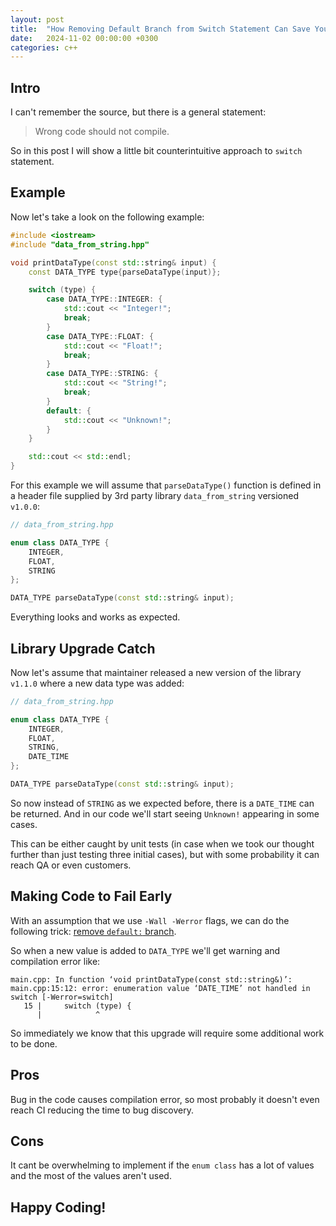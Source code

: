 ```yaml
---
layout: post
title:  "How Removing Default Branch from Switch Statement Can Save Your Time"
date:   2024-11-02 00:00:00 +0300
categories: c++
---
```


## Intro

I can't remember the source, but there is a general statement:

> Wrong code should not compile.

So in this post I will show a little bit counterintuitive approach to `switch` statement.

## Example

Now let's take a look on the following example:

```cpp
#include <iostream>
#include "data_from_string.hpp"

void printDataType(const std::string& input) {
    const DATA_TYPE type{parseDataType(input)};

    switch (type) {
        case DATA_TYPE::INTEGER: {
            std::cout << "Integer!";
            break;
        }
        case DATA_TYPE::FLOAT: {
            std::cout << "Float!";
            break;
        }
        case DATA_TYPE::STRING: {
            std::cout << "String!";
            break;
        }
        default: {
            std::cout << "Unknown!";
        }
    }

    std::cout << std::endl;
}
```

For this example we will assume that `parseDataType()` function is defined in a header file supplied by 3rd party 
library `data_from_string` versioned `v1.0.0`:

```cpp
// data_from_string.hpp

enum class DATA_TYPE {
    INTEGER,
    FLOAT,
    STRING
};

DATA_TYPE parseDataType(const std::string& input);
```

Everything looks and works as expected.

## Library Upgrade Catch

Now let's assume that maintainer released a new version of the library `v1.1.0` where a new data type was added:

```cpp
// data_from_string.hpp

enum class DATA_TYPE {
    INTEGER,
    FLOAT,
    STRING,
    DATE_TIME
};

DATA_TYPE parseDataType(const std::string& input);
```

So now instead of `STRING` as we expected before, there is a `DATE_TIME` can be returned. And in our code we'll
start seeing `Unknown!` appearing in some cases.

This can be either caught by unit tests (in case when we took our thought further than just testing three initial cases),
but with some probability it can reach QA or even customers.

## Making Code to Fail Early

With an assumption that we use `-Wall -Werror` flags, we can do the following trick: [remove `default:` branch][1].

So when a new value is added to `DATA_TYPE` we'll get warning and compilation error like:

```
main.cpp: In function ‘void printDataType(const std::string&)’:
main.cpp:15:12: error: enumeration value ‘DATE_TIME’ not handled in switch [-Werror=switch]
   15 |     switch (type) {
      |            ^
```

So immediately we know that this upgrade will require some additional work to be done.

## Pros

Bug in the code causes compilation error, so most probably it doesn't even reach CI reducing the time to bug discovery.

## Cons

It cant be overwhelming to implement if the `enum class` has a lot of values and the most of the values aren't used.

## Happy Coding!

[1]: https://godbolt.org/#g:!((g:!((g:!((h:codeEditor,i:(filename:'1',fontScale:14,fontUsePx:'0',j:1,lang:c%2B%2B,selection:(endColumn:1,endLineNumber:36,positionColumn:1,positionLineNumber:36,selectionStartColumn:1,selectionStartLineNumber:36,startColumn:1,startLineNumber:36),source:'%23include+%3Ciostream%3E%0A%0Aenum+class+DATA_TYPE+%7B%0A++++INTEGER,%0A++++FLOAT,%0A++++STRING,%0A++++DATE_TIME%0A%7D%3B%0A%0ADATA_TYPE+parseDataType(const+std::string%26+input)+%7B%0A++++//+Just+to+return+something%0A++++return+DATA_TYPE::STRING%3B+%0A%7D%0A%0Avoid+printDataType(const+std::string%26+input)+%7B%0A++++const+DATA_TYPE+type%7BparseDataType(input)%7D%3B%0A%0A++++switch+(type)+%7B%0A++++++++case+DATA_TYPE::INTEGER:+%7B%0A++++++++++++std::cout+%3C%3C+%22Integer!!%22%3B%0A++++++++++++break%3B%0A++++++++%7D%0A++++++++case+DATA_TYPE::FLOAT:+%7B%0A++++++++++++std::cout+%3C%3C+%22Float!!%22%3B%0A++++++++++++break%3B%0A++++++++%7D%0A++++++++case+DATA_TYPE::STRING:+%7B%0A++++++++++++std::cout+%3C%3C+%22String!!%22%3B%0A++++++++++++break%3B%0A++++++++%7D%0A++++%7D%0A%0A++++std::cout+%3C%3C+std::endl%3B%0A%7D%0A%0A%0Aint+main()+%7B%0A%0A%7D'),l:'5',n:'1',o:'C%2B%2B+source+%231',t:'0')),k:40.203336580561015,l:'4',n:'0',o:'',s:0,t:'0'),(g:!((h:compiler,i:(compiler:g142,filters:(b:'0',binary:'1',binaryObject:'1',commentOnly:'0',debugCalls:'1',demangle:'0',directives:'0',execute:'1',intel:'0',libraryCode:'0',trim:'1',verboseDemangling:'0'),flagsViewOpen:'1',fontScale:14,fontUsePx:'0',j:1,lang:c%2B%2B,libs:!(),options:'-std%3Dc%2B%2B17+-O0+-ggdb++-Wall+-Werror',overrides:!(),selection:(endColumn:1,endLineNumber:1,positionColumn:1,positionLineNumber:1,selectionStartColumn:1,selectionStartLineNumber:1,startColumn:1,startLineNumber:1),source:1),l:'5',n:'0',o:'+x86-64+gcc+14.2+(Editor+%231)',t:'0')),header:(),k:35.40591912993099,l:'4',n:'0',o:'',s:0,t:'0'),(g:!((h:executor,i:(argsPanelShown:'1',compilationPanelShown:'0',compiler:g93,compilerName:'',compilerOutShown:'0',execArgs:'',execStdin:'',fontScale:14,fontUsePx:'0',j:1,lang:c%2B%2B,libs:!(),options:'-std%3Dc%2B%2B17+-O0+-ggdb',overrides:!(),runtimeTools:!(),source:1,stdinPanelShown:'1',tree:0,wrap:'1'),l:'5',n:'0',o:'Executor+x86-64+gcc+9.3+(C%2B%2B,+Editor+%231)',t:'0')),k:24.39074428950802,l:'4',n:'0',o:'',s:0,t:'0')),l:'2',n:'0',o:'',t:'0')),version:4